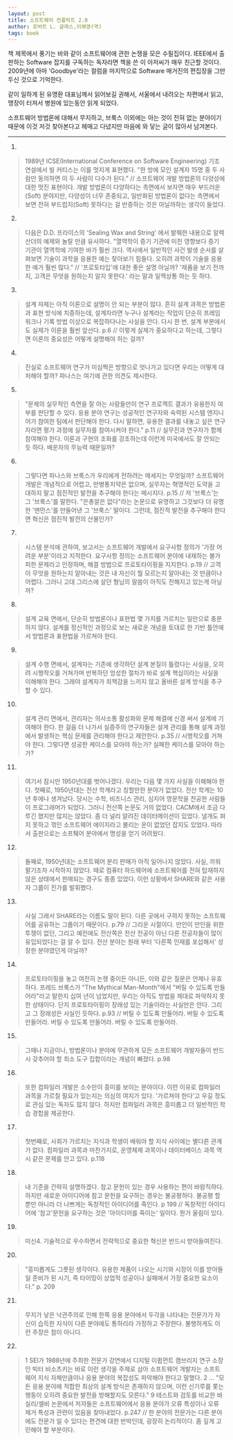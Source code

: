 ```yaml
---
layout: post
title: 소프트웨어 컨플릭트 2.0
author: 로버트 L. 글래스,이해영(역)
tags: book
---
```


책 제목에서 풍기는 바와 같이 소프트웨어에 관한 논쟁을 모은 수필집이다. IEEE에서 출판하는 Software 잡지를 구독하는 독자라면 책을 쓴 이 아저씨가 매우 친근할 것이다. 2009년에 아마 'Goodbye'라는 컬럼을 마지막으로 Software 매거진의 편집장을 그만 두신 것으로 기억한다. 

같이 일하게 된 유명환 대표님께서 읽어보길 권해서, 서울에서 내려오는 차편에서 읽고, 맹장이 터져서 병원에 있는동안 읽게 되었다.

소프트웨어 방법론에 대해서 무지하고, 브룩스 이외에는 아는 것이 전혀 없는 분야이기 때문에 이것 저것 찾아본다고 헤매고 다녔지만 마음에 와 닿는 글이 많아서 남겨본다.

- - -
1. 
> 1989년 ICSE(International Conference on Software Engineering) 기조 연설에서 빌 커티스는 이를 멋지게 표현했다. "한 방에 모인 설계자 15명 중 두 사람만 동의하면 이 두 사람이 다수가 된다." // 소프트웨어 개발 방법론의 다양성에 대한 멋진 표현이다. 개발 방법론이 다양하다는 측면에서 보자면 매우 부드러운(Soft) 분야지만, 다양성이 너무 존중되고, 일반화된 방법론이 없다는 측면에서 보면 전혀 부드럽지(Soft) 못하다는 걸 반증하는 것은 아닐까하는 생각이 들었다.

2. 
> 다음은 D.D. 프라이스의 'Sealing Wax and String' 에서 발췌한 내용으로 알렉산더의 예제와 놀랄 만큼 유사하다. "열역학이 증기 기관에 미친 영향보다 증기 기관이 열역학에 기여한 바가 훨씬 크다. 역사에서 일반적인 사건 발생 순서를 살펴보면 기술이 과학을 응용한 예는 찾아보기 힘들다. 오히려 과학이 기술을 응용한 예가 훨씬 많다." // '프로토타입'에 대한 좋은 설명 아닐까? '제품을 보기 전까지, 고객은 무엇을 원하는지 알지 못한다.' 라는 말과 일맥상통 하는 듯 하다.

3. 
> 설계 자체는 아직 이론으로 설명이 안 되는 부분이 많다. 흔히 설계 과목은 방법론과 표현 방식에 치중하는데, 설계자라면 누구나 설계라는 작업이 단순히 프레임워크나 기록 방법 이상으로 복잡하다나는 사실을 안다. 다시 한 번, 설계 부분에서도 실제가 이론을 훨씬 앞선다. p.6 // 이렇게 실제가 중요하다고 하는데, 그렇다면 이론의 중요성은 어떻게 설명해야 하는 걸까?

4. 
> 진실로 소프트웨어 연구가 미심쩍은 방향으로 엇나가고 있다면 우리는 어떻게 대처해야 할까? 파나스는 여기에 관한 의견도 제시한다.

5. 
> "문제의 실무적인 측면을 잘 아는 사람들만이 연구 프로젝트 결과가 유용한지 여부를 판단할 수 있다. 응용 분야 연구는 성공적인 연구자와 숙력된 시스템 엔지니어가 참여한 팀에서 판단해야 한다. 다시 말하면, 유용한 결과를 내놓고 싶은 연구자라면 평가 과정에 실무자를 참여시켜야 한다." p.11 // 실무진과 연구자가 함께 참여해야 한다. 이론과 구현의 조화를 강조하는데 이런게 미국에서도 잘 안되는 듯 하다. 배운자의 무능력 때문일까?

6. 
> 그렇다면 파나스와 브룩스가 우리에게 전하려는 메세지는 무엇일까? 소프트웨어 개발은 개념적으로 어렵고, 만병통치약은 없으며, 실무자는 혁명적인 도약을 고대하지 말고 점진적인 발전을 추구해야 한다는 메시지다. p.15 // 저 '브룩스'는 그 '브룩스'를 말한다. "은총알은 없다"라는 논문으로 유명하고 그것보다 더 유명한 '맨먼스'를 만들어낸 그 '브룩스' 말이다. 그런데, 점진적 발전을 추구해야 한다면 혁신은 점진적 발전의 산물인가?

7. 
> 시스템 분석에 관하여, 보고서는 소프트웨어 개발에서 요구사항 정의가 '가장 어려운 부분'이라고 지적한다. 요구사항 정의는 소프트웨어 분야에 내재하는 불가피한 문제라고 인정하며, 해결 방법으로 프로토타이핑을 지지한다. p.19 // 고객이 무엇을 원하는지 알아내는 것은 내 자신이 뭘 모르는지 알아내는 것 만큼이나 어렵다. 그러니 고대 그리스에 살던 형님의 말씀이 아직도 전해지고 있는게 아닐까?

8. 
> 설계 교육 면에서, 단순히 방법론이나 표현법 몇 가지를 가르치는 일만으로 충분하지 않다. 설계를 정신적인 과정으로 보는 새로운 개념을 토대로 한 기반 틀안에서 방법론과 표현법을 가르쳐야 한다.

9. 
> 설계 수행 면에서, 설계자는 기존에 생각하던 설계 본질이 틀렸다는 사실을, 오히려 시행착오를 거쳐가며 반복하던 엉성한 절차가 바로 설계 핵심이라는 사실을 이해해야 한다. 그래야 설계자가 죄책감을 느끼지 않고 올바른 설계 방식을 추구할 수 있다.

10. 
> 설계 관리 면에서, 관리자는 의사소통 활성화와 문제 해결에 신경 써서 설계에 기여해야 한다. 한 걸음 더 나가서 실증주의 연구자들은 설계 관리를 통해 설계 과정에서 발생하는 핵심 문제를 관리해야 한다고 제안한다. p.35 // 시행착오를 거쳐야 한다. 그렇다면 성공한 케이스를 모아야 하는가? 실패한 케이스를 모아야 하는가?

11. 
> 여기서 잠시만 1950년대를 벗어나겠다. 우리는 다음 몇 가지 사실을 이해해야 한다. 첫째로, 1950년대는 전산 학계라고 칭할만한 분야가 없었다. 전산 학계는 10년 후에나 생겨났다. 당시는 수학, 비즈니스 관리, 심지어 영문학을 전공한 사람들이 프로그래머가 되었다. 그러니 전산쪽 논문도 거의 없었다. CACM에서 조금 다루긴 했지만 많지는 않았다. 좀 더 널리 알려진 데이터메이션이 있었다. 낼개도 펴지 못하고 꺾인 소프트웨어 에이지라고 불리는 운이 없었던 잡지도 있었다. 따라서 출판으로는 소프퉤어 분야에서 명성을 얻기 어려웠다. 

12. 
> 둘째로, 1950년대는 소프트웨어 분리 판매가 아직 일어나지 않았다. 사실, 끼워 팔기조차 시작하지 않았다. 때로 컴퓨터 하드웨어에 소프트웨어를 전혀 탑재하지 않은 상태에서 판매되는 경구도 종종 있었다. 이런 상황에서 SHARE와 같은 사용자 그룹이 진가를 발휘했다.

13. 
> 사실 그래서 SHARE라는 이름도 말이 된다. 다른 곳에서 구하지 못하는 소프트웨어를 공유하는 그룹이기 때문이다. p.79 // 그리운 시절이다. 만인이 만인을 위한 투쟁이 없던, 그리고 예전에도 전산쪽은 전산 전공이 아닌 다른 전공자들이 많이 유입되었다는 걸 알 수 있다. 전산 분야는 원래 부터 '다른쪽 인재를 포섭해서' 성장한 분야였던게 아닐까?

14. 
> 프로토타이핑을 놓고 여전히 논쟁 중이든 아니든, 이와 같은 질문은 언제나 유효하다. 프레드 브룩스가 "The Mythical Man-Month"에서 "버릴 수 있도록 만들어라"라고 말한지 십여 년이 넘었지만, 우리는 아직도 방법을 제대로 파악하지 못한 상태이다. 단지 프로토타이핑이 장래성 있는 기술이라는 사실만은 안다. 그리고 그 장래성은 사실인 듯하다. p.93 // 버릴 수 있도록 만들어라. 버릴 수 있도록 만들어라. 버릴 수 있도록 만들어라. 버릴 수 있도록 만들어라.

15. 
> 그때나 지금이나, 방법론이나 분야에 무관하게 모든 소프트웨어 개발자들이 반드시 갖추어야 할 최소 도구 집합이라는 개념이 빠졌다. p.98

16. 
> 또한 컴파일러 개발은 소수만이 흥미를 보이는 분야이다. 이런 이유로 컴파일러 과목을 가르칠 필요가 있는지는 의심의 여지가 있다. '가르쳐야 한다'고 우길 정도로 관심 있는 독자도 많지 않다. 하지만 컴파일러 과목은 흥미롭고 더 일반적인 학습 경헙을 제공한다.

17. 
> 첫번째로, 사회가 가르치는 지식과 학생이 배워야 할 지식 사이에는 별다른 관계가 없다. 컴파일러 과목과 마찬가지로, 운영체제 과목이나 데이터베이스 과목 역시 같은 문제를 안고 있다. p.118

18. 
> 내 기준을 간략히 설명하겠다. 참고 문헌이 있는 경우 사용하는 편이 바람직하다. 하지만 새로운 아이디어에 참고 문헌을 요구하는 경우는 불공평하다. 불공평 할 뿐만 아니라 더 나쁘게는 독창적인 아이디어를 죽인다. p 199 // 독창적인 아이디어에 '참고'문헌을 요구하는 것은 '아이디어를 죽이는' 일이다. 뭔가 울림이 있다.

19. 
> 미신4. 기술적으로 우수하면서 전략적으로 중요한 혁신은 반드시 받아들여진다.

20. 
> "흥미롭게도 그릇된 생각이다. 유용한 제품이 나오는 시기와 시장이 이를 받아들일 준비가 된 시기, 즉 타이밍이 상업적 성공이나 실패에서 가장 중요한 요소이다." p. 209

21. 
> 무지가 낳은 낙관주의로 인해 한쪽 응용 분야에서 두각을 나타내는 전문가가 자신이 습득한 지식이 다른 분야에도 통하리라 가정하고 주장한다. 불행하게도 이런 주장은 참이 아니다. 

22. 
> 1 SEI가 1988년에 주최한 전문가 강연에서 디지털 이큅먼트 캠브리지 연구 소장인 빅터 비소츠키는 바로 이런 생각을 주제로 삼아 소프트웨어 개발자는 소프트웨어 지식 자체만큼이나 응용 분야의 복잡성도 파악해야 한다고 말했다. 2 ... "모든 응용 분야에 적합한 최상의 설계 방식은 존재하지 않으며, 이런 신기루를 쫓는 행동이 오히려 중요한 발전을 방해할지도 모른다." 9 테스트와 검토를 비교한 바실리/셀비 논문에서 저자들은 소프트웨어에서 응용 분야가 오류 특성이나 오류 제거 특성과 관련이 있음을 찾아내었다. p.247 // 한 분야의 전문가는 다른 분야에도 전문가 일 수 있다는 편견에 대한 반박인데, 굉장히 논리적이다. 좀 깊게 고민해야 할 부분이다.